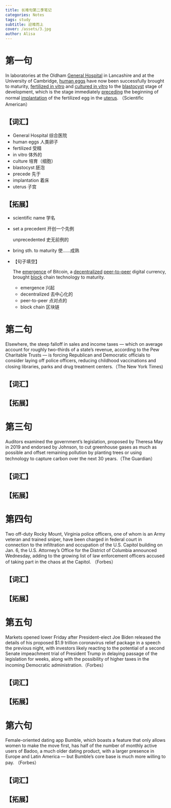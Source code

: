 ```yaml
---
title: 长难句第二季笔记
categories: Notes
tags: study
subtitle: 迎难而上
cover: /assets/3.jpg
author: Alisa
---
```


# 第一句

In laboratories at the Oldham <u>General Hospital</u> in Lancashire and at the University of Cambridge, <u>human eggs</u> have now been successfully brought to maturity, <u>fertilized in vitro</u> and <u>cultured in vitro</u> to the <u>blastocyst</u> stage of development, which is the stage immediately <u>preceding</u> the beginning of normal <u>implantation</u> of the fertilized egg in the <u>uterus</u>. （Scientific American）

## 【词汇】

- General Hospital 综合医院
- human eggs 人类卵子
- fertilized 受精
- in vitro 体外的
- culture 培育（细胞）
- blastocyst 胚泡
- precede 先于
- implantation 着床
- uterus 子宫

## 【拓展】

- scientific name 学名

- set a precedent 开创一个先例

  unprecedented 史无前例的

- bring sth. to maturity 使……成熟

- 【句子填空】

  The <u>emergence</u> of Bitcoin, a <u>decentralized</u> <u>peer-to-peer</u> digital currency, brought <u>block</u> chain technology to maturity.

  - emergence 兴起
  - decentralized 去中心化的
  - peer-to-peer 点对点的
  - block chain 区块链

# 第二句

Elsewhere, the steep falloff in sales and income taxes — which on average account for roughly two-thirds of a state’s revenue, according to the Pew Charitable Trusts — is forcing Republican and Democratic officials to consider laying off police officers, reducing childhood vaccinations and closing libraries, parks and drug treatment centers.（The New York Times)

## 【词汇】

## 【拓展】

# 第三句 

Auditors examined the government’s legislation, proposed by Theresa May in 2019 and endorsed by Johnson, to cut greenhouse gases as much as possible and offset remaining pollution by planting trees or using technology to capture carbon over the next 30 years.（The Guardian）

## 【词汇】

## 【拓展】

# 第四句

Two off-duty Rocky Mount, Virginia police officers, one of whom is an Army veteran and trained sniper, have been charged in federal court in connection to the infiltration and occupation of the U.S. Capitol building on Jan. 6, the U.S. Attorney’s Office for the District of Columbia announced Wednesday, adding to the growing list of law enforcement officers accused of taking part in the chaos at the Capitol. （Forbes）

## 【词汇】

## 【拓展】

# 第五句 

Markets opened lower Friday after President-elect Joe Biden released the details of his proposed $1.9 trillion coronavirus relief package in a speech the previous night, with investors likely reacting to the potential of a second Senate impeachment trial of President Trump in delaying passage of the legislation for weeks, along with the possibility of higher taxes in the incoming Democratic administration.（Forbes）

## 【词汇】

## 【拓展】

# 第六句 

Female-oriented dating app Bumble, which boasts a feature that only allows women to make the move first, has half of the number of monthly active users of Badoo, a much older dating product, with a larger presence in Europe and Latin America — but Bumble’s core base is much more willing to pay. （Forbes）

## 【词汇】

## 【拓展】







